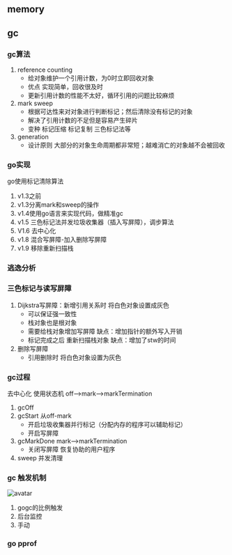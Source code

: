 ## memory

## gc
### gc算法
1. reference counting
	+ 给对象维护一个引用计数，为0时立即回收对象
	+ 优点 实现简单，回收很及时
	+ 更新引用计数的性能不太好，循环引用的问题比较麻烦
2. mark sweep
	+ 根据可达性来对对象进行判断标记；然后清除没有标记的对象
	+ 解决了引用计数的不足但是容易产生碎片
	+ 变种 标记压缩 标记复制 三色标记法等
4. generation
 	+ 设计原则 大部分的对象生命周期都非常短；越难消亡的对象越不会被回收
### go实现
go使用标记清除算法

1. v1.3之前
2. v1.3分离mark和sweep的操作
3. v1.4使用go语言来实现代码，做精准gc
4. v1.5 三色标记法并发垃圾收集器（插入写屏障），调步算法
5. V1.6 去中心化
6. v1.8 混合写屏障-加入删除写屏障
7. v1.9 移除重新扫描栈

### 逃逸分析

### 三色标记与读写屏障
1. Dijkstra写屏障：新增引用关系时 将白色对象设置成灰色
	+ 可以保证强一致性
	+ 栈对象也是根对象 
	+ 需要给栈对象增加写屏障 缺点：增加指针的额外写入开销
	+ 标记完成之后 重新扫描栈对象  缺点：增加了stw的时间
2. 删除写屏障
	+ 引用删除时 将白色对象设置为灰色

### gc过程
去中心化 使用状态机  off-->mark-->markTermination

1. gcOff 
1. gcStart 从off-mark
	+ 开启垃圾收集器并行标记（分配内存的程序可以辅助标记）
	+ 开启写屏障
2. gcMarkDone mark-->markTermination
	+ 关闭写屏障 恢复协助的用户程序 
3. sweep 并发清理


### gc 触发机制
![avatar](/Users/mengshi/Downloads/recon/test_recon_file/uob)

1. gogc的比例触发
2. 后台监控 
3. 手动

### go pprof















